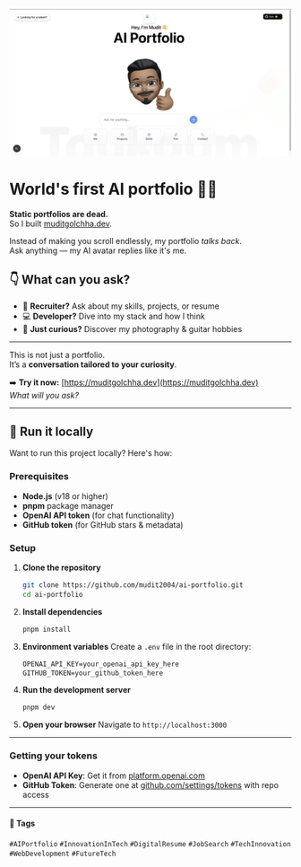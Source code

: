 ![image](assets/readme-photo.png)

# World's first AI portfolio 🤖✨  

**Static portfolios are dead.**  
So I built [muditgolchha.dev](https://muditgolchha.dev).

Instead of making you scroll endlessly, my portfolio *talks back*.  
Ask anything — my AI avatar replies like it's me.

## 👇 What can you ask?

- 🧠 **Recruiter?** Ask about my skills, projects, or resume  
- 💻 **Developer?** Dive into my stack and how I think  
- 🎸 **Just curious?** Discover my photography & guitar hobbies  

---

This is not just a portfolio.  
It’s a **conversation tailored to your curiosity**.

➡️ **Try it now:** [https://muditgolchha.dev](https://muditgolchha.dev)  
*What will you ask?*

---

## 🚀 Run it locally

Want to run this project locally? Here's how:

### Prerequisites
- **Node.js** (v18 or higher)
- **pnpm** package manager
- **OpenAI API token** (for chat functionality)
- **GitHub token** (for GitHub stars & metadata)

### Setup
1. **Clone the repository**
   ```bash
   git clone https://github.com/mudit2004/ai-portfolio.git
   cd ai-portfolio

2. **Install dependencies**
   ```bash
   pnpm install
   ```

3. **Environment variables**
   Create a `.env` file in the root directory:
   ```env
   OPENAI_API_KEY=your_openai_api_key_here
   GITHUB_TOKEN=your_github_token_here
   ```

4. **Run the development server**
   ```bash
   pnpm dev
   ```

5. **Open your browser**
   Navigate to `http://localhost:3000`

---

### Getting your **tokens**
- **OpenAI API Key**: Get it from [platform.openai.com](https://platform.openai.com/api-keys)
- **GitHub Token**: Generate one at [github.com/settings/tokens](https://github.com/settings/personal-access-tokens) with repo access

---
#### 🔖 Tags

`#AIPortfolio` `#InnovationInTech` `#DigitalResume` `#JobSearch` `#TechInnovation` `#WebDevelopment` `#FutureTech`
